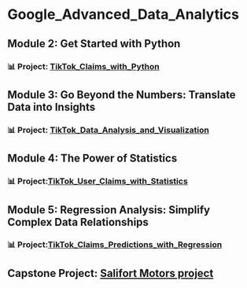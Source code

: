 # Google_Advanced_Data_Analytics

## Module 2: Get Started with Python 
### 📊 Project: [TikTok_Claims_with_Python](https://github.com/amy941/Google_Advanced_Data_Analytics/tree/main/TikTok_Claims_with_Python)


## Module 3: Go Beyond the Numbers: Translate Data into Insights
### 📊 Project: [TikTok_Data_Analysis_and_Visualization](https://github.com/amy941/Google_Advanced_Data_Analytics/tree/main/TikTok_Data_Analysis_and_Visualization)



## Module 4: The Power of Statistics
### 📊 Project:[TikTok_User_Claims_with_Statistics](https://github.com/amy941/Google_Advanced_Data_Analytics/tree/main/TikTok_User_Claims_with_Statistics)



## Module 5: Regression Analysis: Simplify Complex Data Relationships
### 📊 Project:[TikTok_Claims_Predictions_with_Regression](https://github.com/amy941/Google_Advanced_Data_Analytics/tree/main/TikTok_Claims_Predictions_with_Regression)



## Capstone Project: [Salifort Motors project]() 
